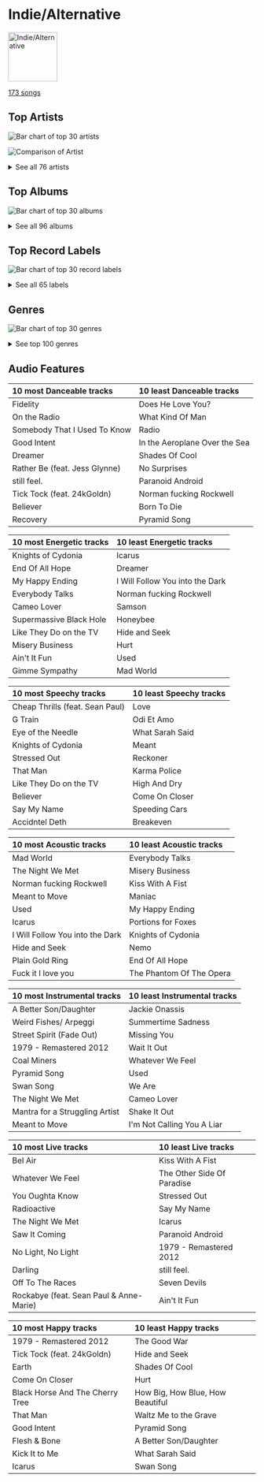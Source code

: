 # Indie/Alternative


<img src="https://mosaic.scdn.co/640/ab67616d0000b273028c3bb4b81ee71dd73d1596ab67616d0000b27392c885317fbe4bfa680109b4ab67616d0000b273d0ec2db731952a7efabc6397ab67616d0000b273df55e326ed144ab4f5cecf95" alt="Indie/Alternative" width="100" />

[173 songs](indie_alternative_tracks.md)

## Top Artists

![Bar chart of top 30 artists](../images/playlists/indie_alternative/artists.png)

![Comparison of Artist](../images/playlists/indie_alternative/artists_comparison.png)


<details>
<summary>See all 76 artists</summary>

|   Number of Tracks | Art                                                                                              | Artist                                                         | 🔗                                                           |
|-------------------:|:-------------------------------------------------------------------------------------------------|:---------------------------------------------------------------|:------------------------------------------------------------|
|                 17 | <img src="https://i.scdn.co/image/ab6761610000e5ebb99cacf8acd5378206767261" alt="" width="50" /> | [Lana Del Rey](../artists/lana_del_rey.md)                     | [🔗](https://open.spotify.com/artist/00FQb4jTyendYWaN8pK0wa) |
|                 16 | <img src="https://i.scdn.co/image/ab6761610000e5ebe3c37f869b830d1cf1ec829a" alt="" width="50" /> | [Florence + The Machine](../artists/florence___the_machine.md) | [🔗](https://open.spotify.com/artist/1moxjboGR7GNWYIMWsRjgG) |
|                 14 | <img src="https://i.scdn.co/image/ab6761610000e5eb5e92b1ddbbbc66454d44a2c4" alt="" width="50" /> | [Kimbra](../artists/kimbra.md)                                 | [🔗](https://open.spotify.com/artist/6hk7Yq1DU9QcCCrz9uc0Ti) |
|                 10 | <img src="https://i.scdn.co/image/ab6761610000e5eba03696716c9ee605006047fd" alt="" width="50" /> | [Radiohead](../artists/radiohead.md)                           | [🔗](https://open.spotify.com/artist/4Z8W4fKeB5YxbusRsdQVPb) |
|                  9 | <img src="https://i.scdn.co/image/ab6761610000e5eb4622b02ee5bd6a21f50ca323" alt="" width="50" /> | Imogen Heap                                                    | [🔗](https://open.spotify.com/artist/6Xb4ezwoAQC4516kI89nWz) |
|                  8 | <img src="https://i.scdn.co/image/ab6761610000e5ebe8637c96a7aa2917eae3c54d" alt="" width="50" /> | Sia                                                            | [🔗](https://open.spotify.com/artist/5WUlDfRSoLAfcVSX1WnrxN) |
|                  7 | <img src="https://i.scdn.co/image/ab6761610000e5eb83c74866e5bc047479cd3413" alt="" width="50" /> | Sammy Rae & The Friends                                        | [🔗](https://open.spotify.com/artist/3lFDsTyYNPQc8WzJExnQWn) |
|                  6 | <img src="https://i.scdn.co/image/7b2813bb4afb38f0dab9470a514091fc4ef6b1a1" alt="" width="50" /> | Rilo Kiley                                                     | [🔗](https://open.spotify.com/artist/2cevwbv7ISD92VMNLYLHZA) |
|                  5 | <img src="https://i.scdn.co/image/ab6761610000e5eb7a487027eb0c10af725d5410" alt="" width="50" /> | Clean Bandit                                                   | [🔗](https://open.spotify.com/artist/6MDME20pz9RveH9rEXvrOM) |
|                  5 | <img src="https://i.scdn.co/image/ab6761610000e5eb5f772eb53e18d4c2d7ffe744" alt="" width="50" /> | Andrew Joslyn                                                  | [🔗](https://open.spotify.com/artist/5dSCgfYs71v0zjg2AwUq9n) |
|                  5 | <img src="https://i.scdn.co/image/ab6761610000e5eb6eff35941dca1f9461944174" alt="" width="50" /> | Elizaveta                                                      | [🔗](https://open.spotify.com/artist/2a9bCkqCkLvXM0s3uPvR7M) |
|                  4 | <img src="https://i.scdn.co/image/da5f4b11c665b4d17c7ed24eb23949c046208dcd" alt="" width="50" /> | Jem                                                            | [🔗](https://open.spotify.com/artist/4v4xuH9VypORYabMnhPLt1) |
|                  4 | <img src="https://i.scdn.co/image/ab6761610000e5eba36a9f95d59ab791d5e897e9" alt="" width="50" /> | Regina Spektor                                                 | [🔗](https://open.spotify.com/artist/3z6Gk257P9jNcZbBXJNX5i) |
|                  4 | <img src="https://i.scdn.co/image/ab6761610000e5eb2ed29d6d48829666efc8f609" alt="" width="50" /> | Nightwish                                                      | [🔗](https://open.spotify.com/artist/2NPduAUeLVsfIauhRwuft1) |
|                  4 | <img src="https://i.scdn.co/image/ab6761610000e5eb0accbbe13e1aa147dd27671c" alt="" width="50" /> | Muse                                                           | [🔗](https://open.spotify.com/artist/12Chz98pHFMPJEknJQMWvI) |
|                  3 | <img src="https://i.scdn.co/image/ab6761610000e5eb8457f57bc526c37bd804b924" alt="" width="50" /> | KT Tunstall                                                    | [🔗](https://open.spotify.com/artist/5zzrJD2jXrE9dZ1AklRFcL) |
|                  3 | <img src="https://i.scdn.co/image/ab6761610000e5eb3fb5214e667e278a20878a6b" alt="" width="50" /> | alt-J                                                          | [🔗](https://open.spotify.com/artist/3XHO7cRUPCLOr6jwp8vsx5) |
|                  3 | <img src="https://i.scdn.co/image/ab6761610000e5eb1b9743970d802c36233125b3" alt="" width="50" /> | Steam Powered Giraffe                                          | [🔗](https://open.spotify.com/artist/1yqs45BSh7457Flyhmdv7f) |
|                  2 | <img src="https://i.scdn.co/image/ab6761610000e5ebb10c34546a4ca2d7faeb8865" alt="" width="50" /> | Paramore                                                       | [🔗](https://open.spotify.com/artist/74XFHRwlV6OrjEM0A2NCMF) |
|                  2 | <img src="https://i.scdn.co/image/ab6761610000e5eb920dc1f617550de8388f368e" alt="" width="50" /> | Imagine Dragons                                                | [🔗](https://open.spotify.com/artist/53XhwfbYqKCa1cC15pYq2q) |
|                  2 | <img src="https://i.scdn.co/image/ab6761610000e5eb66b27eccb69756f8eceabc23" alt="" width="50" /> | Glass Animals                                                  | [🔗](https://open.spotify.com/artist/4yvcSjfu4PC0CYQyLy4wSq) |
|                  2 | <img src="https://i.scdn.co/image/ab6761610000e5eb196972172c37d934d9ca8093" alt="" width="50" /> | Twenty One Pilots                                              | [🔗](https://open.spotify.com/artist/3YQKmKGau1PzlVlkL1iodx) |
|                  2 | <img src="https://i.scdn.co/image/ab6761610000e5eb60c3e9abe7327c0097738f22" alt="" width="50" /> | Sean Paul                                                      | [🔗](https://open.spotify.com/artist/3Isy6kedDrgPYoTS1dazA9) |
|                  2 | <img src="https://i.scdn.co/image/ab6761610000e5ebf01bf904b446e4a043acb867" alt="" width="50" /> | The Script                                                     | [🔗](https://open.spotify.com/artist/3AQRLZ9PuTAozP28Skbq8V) |
|                  2 | <img src="https://i.scdn.co/image/ab6761610000e5eb9ba4d95b74bacff4d5747f61" alt="" width="50" /> | Hozier                                                         | [🔗](https://open.spotify.com/artist/2FXC3k01G6Gw61bmprjgqS) |
|                  2 | <img src="https://i.scdn.co/image/ab6761610000e5eb378adae733fc578108e3f534" alt="" width="50" /> | Death Cab for Cutie                                            | [🔗](https://open.spotify.com/artist/0YrtvWJMgSdVrk3SfNjTbx) |
|                  1 | <img src="https://i.scdn.co/image/ab6761610000e5eb78b9bf3dfa09b90ec0aac135" alt="" width="50" /> | half•alive                                                     | [🔗](https://open.spotify.com/artist/7sOR7gk6XUlGnxj3p9F54k) |
|                  1 | <img src="https://i.scdn.co/image/ab6761610000e5eb4900a06db4e96dd1444300d4" alt="" width="50" /> | ONE OK ROCK                                                    | [🔗](https://open.spotify.com/artist/7k73EtZwoPs516ZxE72KsO) |
|                  1 | <img src="https://i.scdn.co/image/ab6761610000e5eb61769824ec381aca10903955" alt="" width="50" /> | Wyvern Lingo                                                   | [🔗](https://open.spotify.com/artist/7etzKNDxaZ1LefgbGrexsN) |
|                  1 | <img src="https://i.scdn.co/image/ab6761610000e5eb85d655f7fd1f599911d45891" alt="" width="50" /> | Thirdstory                                                     | [🔗](https://open.spotify.com/artist/7GJbWH8vhhuW22707B8HsW) |
|                  1 | <img src="https://i.scdn.co/image/ab6761610000e5ebdf0b5ac84376a0a4b2166816" alt="" width="50" /> | The Neighbourhood                                              | [🔗](https://open.spotify.com/artist/77SW9BnxLY8rJ0RciFqkHh) |
|                  1 | <img src="https://i.scdn.co/image/ab6761610000e5eb9cc950721c840af3679622f3" alt="" width="50" /> | Peter Bjorn and John                                           | [🔗](https://open.spotify.com/artist/6u11Qbko2N2hP4lTBYjX86) |
|                  1 | <img src="https://i.scdn.co/image/ab6772690000c46c44408083dac26a782655baf3" alt="" width="50" /> | Alanis Morissette                                              | [🔗](https://open.spotify.com/artist/6ogn9necmbUdCppmNnGOdi) |
|                  1 | <img src="https://i.scdn.co/image/ab6761610000e5eb1d4e4e7e3c5d8fa494fc5f10" alt="" width="50" /> | Lord Huron                                                     | [🔗](https://open.spotify.com/artist/6ltzsmQQbmdoHHbLZ4ZN25) |
|                  1 | <img src="https://i.scdn.co/image/ab6761610000e5eb52ca4fca28b86ca3a7d9846d" alt="" width="50" /> | Destiny Rogers                                                 | [🔗](https://open.spotify.com/artist/6gezkje7GoJlQbHBgLXHuu) |
|                  1 | <img src="https://i.scdn.co/image/ab6761610000e5ebe32a61d17ecbe732a99d6d92" alt="" width="50" /> | 24kGoldn                                                       | [🔗](https://open.spotify.com/artist/6fWVd57NKTalqvmjRd2t8Z) |
|                  1 | <img src="https://i.scdn.co/image/ab6761610000e5eb8bda4d7a1c3b8159f28f9d08" alt="" width="50" /> | Sheppard                                                       | [🔗](https://open.spotify.com/artist/6VxCmtR7S3yz4vnzsJqhSV) |
|                  1 | <img src="https://i.scdn.co/image/ab6761610000e5eb6659b1cb61936bd7bcb229a2" alt="" width="50" /> | Demi Lovato                                                    | [🔗](https://open.spotify.com/artist/6S2OmqARrzebs0tKUEyXyp) |
|                  1 | <img src="https://i.scdn.co/image/ab6761610000e5ebbbfbb660113442efe5e18ac6" alt="" width="50" /> | Shelby Earl                                                    | [🔗](https://open.spotify.com/artist/6PIo5nhCQJbR0NfxPdGnGC) |
|                  1 | <img src="https://i.scdn.co/image/ab6761610000e5eb36e26b5e16a105ddc4e238f6" alt="" width="50" /> | Frou Frou                                                      | [🔗](https://open.spotify.com/artist/6MUyqmIQ35inLjch0YzIEG) |
|                  1 | <img src="https://i.scdn.co/image/ab6761610000e5eb07ccdb9ab1ac27384a990ff9" alt="" width="50" /> | Feist                                                          | [🔗](https://open.spotify.com/artist/6CWTBjOJK75cTE8Xv8u1kj) |
|                  1 | <img src="https://i.scdn.co/image/ab6761610000e5ebdc3e907a4fb48f1ad94f5699" alt="" width="50" /> | The Womack Sisters                                             | [🔗](https://open.spotify.com/artist/6BjLHAiun9TeqC55KB3L6s) |
|                  1 | <img src="https://i.scdn.co/image/2d695c3269ba763e82b0a24789bc59d92834b125" alt="" width="50" /> | Gary Jules                                                     | [🔗](https://open.spotify.com/artist/5oRnbmgqvvq7fVlgk4vcEa) |
|                  1 | <img src="https://i.scdn.co/image/ab6761610000e5eb55d7d266173722c1e09968ce" alt="" width="50" /> | Young the Giant                                                | [🔗](https://open.spotify.com/artist/4j56EQDQu5XnL7R3E9iFJT) |
|                  1 | <img src="https://i.scdn.co/image/ab6761610000e5ebdc1dc943555dfa1ee2a107e5" alt="" width="50" /> | K/DA                                                           | [🔗](https://open.spotify.com/artist/4gOc8TsQed9eqnqJct2c5v) |
|                  1 | <img src="https://i.scdn.co/image/ab6761610000e5ebd3a1193ab04e0fb2b297e619" alt="" width="50" /> | Conan Gray                                                     | [🔗](https://open.spotify.com/artist/4Uc8Dsxct0oMqx0P6i60ea) |
|                  1 | <img src="https://i.scdn.co/image/ab6761610000e5eb7d800f202dd15af03179876b" alt="" width="50" /> | Jess Glynne                                                    | [🔗](https://open.spotify.com/artist/4ScCswdRlyA23odg9thgIO) |
|                  1 | <img src="https://i.scdn.co/image/ab6761610000e5ebc8167bcebaf508dc6c3459b1" alt="" width="50" /> | Maggie Rogers                                                  | [🔗](https://open.spotify.com/artist/4NZvixzsSefsNiIqXn0NDe) |
|                  1 | <img src="https://i.scdn.co/image/ab6761610000e5eb36c6d31f2ba27e1431a0e6f1" alt="" width="50" /> | Anjulie                                                        | [🔗](https://open.spotify.com/artist/4DTbdShHu2RPYEEMUp2XWV) |
|                  1 | <img src="https://i.scdn.co/image/ab6761610000e5eb379e885a01898367bfcd0c44" alt="" width="50" /> | Caro Emerald                                                   | [🔗](https://open.spotify.com/artist/492hDmhPyuIjP3MgTcIqgm) |
|                  1 | <img src="https://i.scdn.co/image/ab6761610000e5eb4d998e7541724c918777b8ca" alt="" width="50" /> | League of Legends                                              | [🔗](https://open.spotify.com/artist/47mIJdHORyRerp4os813jD) |
|                  1 | <img src="https://i.scdn.co/image/ab6761610000e5eb1a7d0845c3b7e2f130264957" alt="" width="50" /> | The Smashing Pumpkins                                          | [🔗](https://open.spotify.com/artist/40Yq4vzPs9VNUrIBG5Jr2i) |
|                  1 | <img src="https://i.scdn.co/image/ab6761610000e5ebda5ab23361118f6474d68382" alt="" width="50" /> | Christopher                                                    | [🔗](https://open.spotify.com/artist/3zDRCqOhJXJfS2YWOEwGMC) |
|                  1 | <img src="https://i.scdn.co/image/ab67616d0000b273b465068da06b874e24d35bc1" alt="" width="50" /> | Huxlee                                                         | [🔗](https://open.spotify.com/artist/3yb7HrGPG0WpWgdO4XFwBf) |
|                  1 | <img src="https://i.scdn.co/image/ab6761610000e5eb4427cfe93e6870af2a81fd41" alt="" width="50" /> | Kim Petras                                                     | [🔗](https://open.spotify.com/artist/3Xt3RrJMFv5SZkCfUE8C1J) |
|                  1 | <img src="https://i.scdn.co/image/ab6761610000e5eb002eedc44fefe085daae10e4" alt="" width="50" /> | Troye Sivan                                                    | [🔗](https://open.spotify.com/artist/3WGpXCj9YhhfX11TToZcXP) |
|                  1 | <img src="https://i.scdn.co/image/ab6761610000e5eb51b0c19e9c39e2a1c7b5dd4e" alt="" width="50" /> | Will Jordan                                                    | [🔗](https://open.spotify.com/artist/3Is3ehDoBlnTKQtCHdEvpd) |
|                  1 | <img src="https://i.scdn.co/image/731f5f71de27c36300d2cf71a7f9cd7f389d0bf7" alt="" width="50" /> | Neutral Milk Hotel                                             | [🔗](https://open.spotify.com/artist/2ooIqOf4X2uz4mMptXCtie) |
|                  1 | <img src="https://i.scdn.co/image/ab6761610000e5ebb61d3f392c4b11e9e54280a9" alt="" width="50" /> | Madison Beer                                                   | [🔗](https://open.spotify.com/artist/2kRfqPViCqYdSGhYSM9R0Q) |
|                  1 | <img src="https://i.scdn.co/image/ab6761610000e5eb740bae2676885855f3e5b05a" alt="" width="50" /> | Tove Styrke                                                    | [🔗](https://open.spotify.com/artist/2QSPrJfYeRXaltEEiriXN9) |
|                  1 | <img src="https://i.scdn.co/image/713664fded8bdd28ed84f4b2054815af92999b9c" alt="" width="50" /> | Gotye                                                          | [🔗](https://open.spotify.com/artist/2AsusXITU8P25dlRNhcAbG) |
|                  1 | <img src="https://i.scdn.co/image/ab6761610000e5eb0f625b6df41bdd56196351bf" alt="" width="50" /> | Anne-Marie                                                     | [🔗](https://open.spotify.com/artist/1zNqDE7qDGCsyzJwohVaoX) |
|                  1 | <img src="https://i.scdn.co/image/ab6761610000e5ebe0812e8d85a4cc98cbc3bf2c" alt="" width="50" /> | Metric                                                         | [🔗](https://open.spotify.com/artist/1rCIEwPp5OnXW0ornlSsRl) |
|                  1 | <img src="https://i.scdn.co/image/ab6761610000e5eba63a2b0ceb57eb509d67c90f" alt="" width="50" /> | Zara Larsson                                                   | [🔗](https://open.spotify.com/artist/1Xylc3o4UrD53lo9CvFvVg) |
|                  1 | <img src="https://i.scdn.co/image/ab6761610000e5eb90b6980f0ddd2a5c3d6a400f" alt="" width="50" /> | Lerin Herzer                                                   | [🔗](https://open.spotify.com/artist/1O3tPNfosJcQQNI6wmR5Xt) |
|                  1 | <img src="https://i.scdn.co/image/ab6761610000e5eb7926088433d79485da5e1734" alt="" width="50" /> | Mabel                                                          | [🔗](https://open.spotify.com/artist/1MIVXf74SZHmTIp4V4paH4) |
|                  1 | <img src="https://i.scdn.co/image/ab6761610000e5eb9675860a0330f45981e83436" alt="" width="50" /> | Guy Sigsworth                                                  | [🔗](https://open.spotify.com/artist/0uQWT7X0I9Y7zM7WWexpAj) |
|                  1 | <img src="https://i.scdn.co/image/ab6761610000e5eb581efa688945cbb092df1726" alt="" width="50" /> | Avril Lavigne                                                  | [🔗](https://open.spotify.com/artist/0p4nmQO2msCgU4IF37Wi3j) |
|                  1 | <img src="https://i.scdn.co/image/ab6761610000e5ebae9d3f8db5842d33786cab87" alt="" width="50" /> | Måneskin                                                       | [🔗](https://open.spotify.com/artist/0lAWpj5szCSwM4rUMHYmrr) |
|                  1 | <img src="https://i.scdn.co/image/ab6761610000e5eba9add5f319d70026d4f3b8a1" alt="" width="50" /> | Rixton                                                         | [🔗](https://open.spotify.com/artist/0kkxsdcaWmWU2yWAqclDh4) |
|                  1 | <img src="https://i.scdn.co/image/ab6761610000e5eba55b91f04d6b3c3c8dd9108b" alt="" width="50" /> | Adra Boo                                                       | [🔗](https://open.spotify.com/artist/0YahlVgicneX5hdN8XyIpp) |
|                  1 | <img src="https://i.scdn.co/image/ab6761610000e5eb047095c90419cf2a97266f77" alt="" width="50" /> | Nine Inch Nails                                                | [🔗](https://open.spotify.com/artist/0X380XXQSNBYuleKzav5UO) |
|                  1 | <img src="https://i.scdn.co/image/ab6761610000e5eb0b549f4ea1ab50fbae9e4a4b" alt="" width="50" /> | Neon Trees                                                     | [🔗](https://open.spotify.com/artist/0RpddSzUHfncUWNJXKOsjy) |
|                  1 | <img src="https://i.scdn.co/image/ab6761610000e5eb8f9c3f0a123aecf196868c9c" alt="" width="50" /> | Michael Andrews                                                | [🔗](https://open.spotify.com/artist/0RkqytrwoGyXGvDiZwT6i2) |
|                  1 | <img src="https://i.scdn.co/image/ab6761610000e5ebedb1ff4a690386ca7bee7007" alt="" width="50" /> | Jacob Banks                                                    | [🔗](https://open.spotify.com/artist/0AepkoQhYvkjEzzwIcGxdV) |
|                  1 | <img src="nan" alt="" width="50" />                                                              | Billy McCarthy                                                 | [🔗](https://open.spotify.com/artist/02v2poO7JL5ixVE5GGfwkn) |

</details>


## Top Albums

![Bar chart of top 30 albums](../images/playlists/indie_alternative/albums.png)


<details>
<summary>See all 96 albums</summary>

|   Number of Tracks | Art                                                                                              | Album                                                   | 🔗                                                          |
|-------------------:|:-------------------------------------------------------------------------------------------------|:--------------------------------------------------------|:-----------------------------------------------------------|
|                  7 | <img src="https://i.scdn.co/image/ab67616d0000b273d0ec2db731952a7efabc6397" alt="" width="50" /> | Vows (Deluxe Version)                                   | [🔗](https://open.spotify.com/album/6V9rvW05Um5bIHePPfeI8p) |
|                  6 | <img src="https://i.scdn.co/image/ab67616d0000b2730baf707aa7c4020245f2ac67" alt="" width="50" /> | Lungs                                                   | [🔗](https://open.spotify.com/album/2KAK58PimXHF4lSoKO3RxA) |
|                  6 | <img src="https://i.scdn.co/image/ab67616d0000b273527d94ecf554774fc313bf48" alt="" width="50" /> | Ceremonials (Deluxe Edition)                            | [🔗](https://open.spotify.com/album/5SxudoALxEAVh9l83kSebx) |
|                  6 | <img src="https://i.scdn.co/image/ab67616d0000b273a1c37f3fd969287c03482c3b" alt="" width="50" /> | Born To Die                                             | [🔗](https://open.spotify.com/album/4X8hAqIWpQyQks2yRhyqs4) |
|                  5 | <img src="https://i.scdn.co/image/ab67616d0000b273d56201d2b07c5950c540f0c8" alt="" width="50" /> | Primal Heart                                            | [🔗](https://open.spotify.com/album/4pj0BkJ7u39i009oqe8V79) |
|                  4 | <img src="https://i.scdn.co/image/ab67616d0000b273754b2fddebe7039fdb912837" alt="" width="50" /> | This Is Acting (Deluxe Version)                         | [🔗](https://open.spotify.com/album/2eV6DIPDnGl1idcjww6xyX) |
|                  4 | <img src="https://i.scdn.co/image/ab67616d0000b273c1b7ec01d1c069683ddbe76e" alt="" width="50" /> | The Good Life                                           | [🔗](https://open.spotify.com/album/2xCZSSa0kfIJFDhQR8bYar) |
|                  4 | <img src="https://i.scdn.co/image/ab67616d0000b273cd519fa579f43e384aa891f1" alt="" width="50" /> | Finally Woken                                           | [🔗](https://open.spotify.com/album/3RkjNfqqlhWyLrRp0ZCARU) |
|                  4 | <img src="https://i.scdn.co/image/ab67616d0000b27317dc79c9dc42ed849bba7020" alt="" width="50" /> | Ellipse                                                 | [🔗](https://open.spotify.com/album/5AYKGPzPBJNHeKehCxMaq0) |
|                  4 | <img src="https://i.scdn.co/image/ab67616d0000b273156f329b3c2b3ce752d9e614" alt="" width="50" /> | Beatrix Runs                                            | [🔗](https://open.spotify.com/album/7HsPaYQbCYnxosF5WiSlEA) |
|                  4 | <img src="https://i.scdn.co/image/ab67616d0000b27355e0ff4cbb5df5c780a4319b" alt="" width="50" /> | Awake at the Bottom of the Ocean                        | [🔗](https://open.spotify.com/album/7G36cnLPx9CuqnmZXYna4a) |
|                  4 | <img src="https://i.scdn.co/image/ab67616d0000b273b55ed804149fffbb5e35ff34" alt="" width="50" /> | 1000 Forms Of Fear (Deluxe Version)                     | [🔗](https://open.spotify.com/album/6FdNvoO5sF4EKwCX9je1MH) |
|                  3 | <img src="https://i.scdn.co/image/ab67616d0000b2731624590458126fc8b8c64c2f" alt="" width="50" /> | Ultraviolence (Deluxe)                                  | [🔗](https://open.spotify.com/album/1ORxRsK3MrSLvh7VQTF01F) |
|                  3 | <img src="https://i.scdn.co/image/ab67616d0000b27322ca59e5c2d806439d5f08a2" alt="" width="50" /> | The Bends                                               | [🔗](https://open.spotify.com/album/500FEaUzn8lN9zWFyZG5C2) |
|                  3 | <img src="https://i.scdn.co/image/ab67616d0000b273866872ba52cf201fc33995cc" alt="" width="50" /> | Speak for Yourself                                      | [🔗](https://open.spotify.com/album/0t0Cr8jA63wlm8nWj7qfvJ) |
|                  3 | <img src="https://i.scdn.co/image/ab67616d0000b273adb1732fa8d44b8eb2f6c0bf" alt="" width="50" /> | OK Computer                                             | [🔗](https://open.spotify.com/album/7dxKtc08dYeRVHt3p9CZJn) |
|                  3 | <img src="https://i.scdn.co/image/ab67616d0000b273879e9318cb9f4e05ee552ac9" alt="" width="50" /> | Norman Fucking Rockwell!                                | [🔗](https://open.spotify.com/album/5XpEKORZ4y6OrCZSKsi46A) |
|                  3 | <img src="https://i.scdn.co/image/ab67616d0000b2737da94a1beda4172d30b74735" alt="" width="50" /> | More Adventurous (U.S. Release)                         | [🔗](https://open.spotify.com/album/4n36X2GMJ84BKh9D9zMRVI) |
|                  3 | <img src="https://i.scdn.co/image/ab67616d0000b273749edeb8bb7308fcb146badc" alt="" width="50" /> | How Big, How Blue, How Beautiful                        | [🔗](https://open.spotify.com/album/2btszoya78vyT8fwelmVnz) |
|                  3 | <img src="https://i.scdn.co/image/ab67616d0000b273183730e8038fa632b2c227da" alt="" width="50" /> | Eye To The Telescope                                    | [🔗](https://open.spotify.com/album/3j70PDKieTWQAwas3bPHRZ) |
|                  3 | <img src="https://i.scdn.co/image/ab67616d0000b2732d81f491319b86356eb10c4e" alt="" width="50" /> | Begin to Hope                                           | [🔗](https://open.spotify.com/album/4L4tcx3itXbtx5kuchKhFE) |
|                  3 | <img src="https://i.scdn.co/image/ab67616d0000b273028c3bb4b81ee71dd73d1596" alt="" width="50" /> | An Awesome Wave                                         | [🔗](https://open.spotify.com/album/6k3vC8nep1BfqAIJ81L6OL) |
|                  2 | <img src="https://i.scdn.co/image/ab67616d0000b27337fb0680110fbb107740de5d" alt="" width="50" /> | What Is Love? (Deluxe Edition)                          | [🔗](https://open.spotify.com/album/1MvF4ulZKH7SaDQs9rE5nc) |
|                  2 | <img src="https://i.scdn.co/image/ab67616d0000b273f33a9f529c12f79b116eb218" alt="" width="50" /> | The Script                                              | [🔗](https://open.spotify.com/album/1r5J0N6Ep181K0i8YuTYgO) |
|                  2 | <img src="https://i.scdn.co/image/ab67616d0000b27315d01f89c4963e1bbb495697" alt="" width="50" /> | The Execution Of All Things                             | [🔗](https://open.spotify.com/album/23EqcK0ZR1ravQaEsGpQyH) |
|                  2 | <img src="https://i.scdn.co/image/ab67616d0000b273a4aa9c49f8fedf1df4f84051" alt="" width="50" /> | The 2¢ Show                                             | [🔗](https://open.spotify.com/album/4DECRyKlhKJgjZLLuvfAI6) |
|                  2 | <img src="https://i.scdn.co/image/ab67616d0000b273c985bcc18dd81da80839e5a9" alt="" width="50" /> | Plans                                                   | [🔗](https://open.spotify.com/album/1NFGnxmeIEBakre4DvLaJq) |
|                  2 | <img src="https://i.scdn.co/image/ab67616d0000b27395e2fd1accb339fa14878190" alt="" width="50" /> | Lust For Life                                           | [🔗](https://open.spotify.com/album/7xYiTrbTL57QO0bb4hXIKo) |
|                  2 | <img src="https://i.scdn.co/image/ab67616d0000b27334733f87148c2fbe0176abdb" alt="" width="50" /> | In Rainbows                                             | [🔗](https://open.spotify.com/album/7eyQXxuf2nGj9d2367Gi5f) |
|                  2 | <img src="https://i.scdn.co/image/ab67616d0000b2734ca68d59a4a29c856a4a39c2" alt="" width="50" /> | Hozier (Expanded Edition)                               | [🔗](https://open.spotify.com/album/4Pv7m8D82A1Xun7xNCKZjJ) |
|                  2 | <img src="https://i.scdn.co/image/ab67616d0000b273fc452e32475d74850c7eec51" alt="" width="50" /> | Century Child                                           | [🔗](https://open.spotify.com/album/4FFDudC4xBVF6MYJUynRsN) |
|                  2 | <img src="https://i.scdn.co/image/ab67616d0000b273de03bfc2991fd5bcfde65ba3" alt="" width="50" /> | Blurryface                                              | [🔗](https://open.spotify.com/album/3cQO7jp5S9qLBoIVtbkSM1) |
|                  2 | <img src="https://i.scdn.co/image/ab67616d0000b27328933b808bfb4cbbd0385400" alt="" width="50" /> | Black Holes and Revelations                             | [🔗](https://open.spotify.com/album/0lw68yx3MhKflWFqCsGkIs) |
|                  1 | <img src="https://i.scdn.co/image/ab67616d0000b27351729fae66d02122c4951153" alt="" width="50" /> | Young The Giant (Special Edition)                       | [🔗](https://open.spotify.com/album/2ww7MYrkExsljnKhcINDse) |
|                  1 | <img src="https://i.scdn.co/image/ab67616d0000b273d7fb3e4c63020039d1cff6b2" alt="" width="50" /> | Young And Beautiful                                     | [🔗](https://open.spotify.com/album/1D92WOHWUI2AGQCCdplcXL) |
|                  1 | <img src="https://i.scdn.co/image/ab67616d0000b2739cf4ac84b224a02f34d2e4f6" alt="" width="50" /> | Writer's Block                                          | [🔗](https://open.spotify.com/album/5g4E06cxsFEMFE9hSekAt2) |
|                  1 | <img src="https://i.scdn.co/image/ab67616d0000b2736668cca4cf49b642d43316e5" alt="" width="50" /> | Whatever We Feel                                        | [🔗](https://open.spotify.com/album/5Lg9bnBTPSu0Xg7MRERveZ) |
|                  1 | <img src="https://i.scdn.co/image/ab67616d0000b27356080feb452fa7ad4ca61d8b" alt="" width="50" /> | Village                                                 | [🔗](https://open.spotify.com/album/2KxC2M0bVm5hrK3GgGMuV9) |
|                  1 | <img src="https://i.scdn.co/image/ab67616d0000b27315249cb1ee9b66f0aacfffe8" alt="" width="50" /> | Under the Surface                                       | [🔗](https://open.spotify.com/album/6ISIdF1gCK9X8pn4FaObHE) |
|                  1 | <img src="https://i.scdn.co/image/ab67616d0000b27365605f713fce29c2682c9ebe" alt="" width="50" /> | Under The Blacklight (Standard Version)                 | [🔗](https://open.spotify.com/album/2f9RsTZpsYMLRVZBtW7En8) |
|                  1 | <img src="https://i.scdn.co/image/ab67616d0000b2739c291af4bf0c3071847f2b80" alt="" width="50" /> | Under My Skin                                           | [🔗](https://open.spotify.com/album/7851Vsjv3apS52sXUik6iF) |
|                  1 | <img src="https://i.scdn.co/image/ab67616d0000b2737948eec521c67e76cafe30a0" alt="" width="50" /> | Trading Snakeoil for Wolftickets                        | [🔗](https://open.spotify.com/album/1OydCrx4m7fguwcX4stR9z) |
|                  1 | <img src="https://i.scdn.co/image/ab67616d0000b27384095737f6056e682666d6f9" alt="" width="50" /> | Tomboy                                                  | [🔗](https://open.spotify.com/album/2uDZBeyyQ7mfwF9mUJeYUG) |
|                  1 | <img src="https://i.scdn.co/image/ab67616d0000b2733ec9036a9f7289e924194bec" alt="" width="50" /> | Tick Tock (feat. 24kGoldn)                              | [🔗](https://open.spotify.com/album/3tuAs968COA2vxKjiLvmxr) |
|                  1 | <img src="https://i.scdn.co/image/ab67616d0000b2736fbd5300d0f51be963360367" alt="" width="50" /> | The Widow Knows E.P.                                    | [🔗](https://open.spotify.com/album/548WnictHrfJKj2u6tXqFe) |
|                  1 | <img src="https://i.scdn.co/image/ab67616d0000b273b17d3cdd360973516ade9e6d" alt="" width="50" /> | The Reminder                                            | [🔗](https://open.spotify.com/album/7bTdGfczXffzzNE9ssJj4Z) |
|                  1 | <img src="https://i.scdn.co/image/ab67616d0000b27369b3dd10eee85bb2652c3b05" alt="" width="50" /> | The Golden Echo                                         | [🔗](https://open.spotify.com/album/66hoUkjxM7tVQwu7bZocwP) |
|                  1 | <img src="https://i.scdn.co/image/ab67616d0000b273583baf9d926658beeb94c754" alt="" width="50" /> | The Girl and the Ghost                                  | [🔗](https://open.spotify.com/album/1e1qx3O2gLpmLuVE7OEfxp) |
|                  1 | <img src="https://i.scdn.co/image/ab67616d0000b273f69bd9abbfeb819840993207" alt="" width="50" /> | The Downward Spiral                                     | [🔗](https://open.spotify.com/album/3nJnyDV8fwFpffo0EyHQto) |
|                  1 | <img src="https://i.scdn.co/image/ab67616d0000b273fc192c54d1823a04ffb6c8c9" alt="" width="50" /> | The 2nd Law                                             | [🔗](https://open.spotify.com/album/3KuXEGcqLcnEYWnn3OEGy0) |
|                  1 | <img src="https://i.scdn.co/image/ab67616d0000b2730d0837e34a3fcc57de9fc93d" alt="" width="50" /> | Sway                                                    | [🔗](https://open.spotify.com/album/3fSRbKgYW6kcR1ZFMaaNV4) |
|                  1 | <img src="https://i.scdn.co/image/ab67616d0000b273465828f135d5dc4e627963a9" alt="" width="50" /> | SuperRock (All Folked Up)                               | [🔗](https://open.spotify.com/album/4PEc1CBBlhpGzswmWjLyFK) |
|                  1 | <img src="https://i.scdn.co/image/ab67616d0000b2739d2efe43d5b7ebc7cb60ca81" alt="" width="50" /> | Strange Trails                                          | [🔗](https://open.spotify.com/album/3yoNZlqerJnsnMN5EDwwBS) |
|                  1 | <img src="https://i.scdn.co/image/ab67616d0000b27367eda217860e86c43481a5cb" alt="" width="50" /> | Solo (feat. Demi Lovato)                                | [🔗](https://open.spotify.com/album/1q7a5wZeti0neU2jDn8Dz3) |
|                  1 | <img src="https://i.scdn.co/image/ab67616d0000b2737c307424da176f146b8a27e7" alt="" width="50" /> | Searching                                               | [🔗](https://open.spotify.com/album/7pjWbCevZabqDKwm26ggKd) |
|                  1 | <img src="https://i.scdn.co/image/ab67616d0000b2730c97441be2b2856cbda9bcdf" alt="" width="50" /> | Saw It Coming                                           | [🔗](https://open.spotify.com/album/0SPZ4equvZdVOPzOYrS8pJ) |
|                  1 | <img src="https://i.scdn.co/image/ab67616d0000b273bee754528c08d5ff6799a1eb" alt="" width="50" /> | Riot!                                                   | [🔗](https://open.spotify.com/album/71rziY9eLo1tA2dBMxrwhc) |
|                  1 | <img src="https://i.scdn.co/image/ab67616d0000b2734a6c0376235e5aa44e59d2c2" alt="" width="50" /> | Picture Show                                            | [🔗](https://open.spotify.com/album/0uRFz92JmjwDbZbB7hEBIr) |
|                  1 | <img src="https://i.scdn.co/image/ab67616d0000b273532033d0d90736f661c13d35" alt="" width="50" /> | Paramore                                                | [🔗](https://open.spotify.com/album/4sgYpkIASM1jVlNC8Wp9oF) |
|                  1 | <img src="https://i.scdn.co/image/ab67616d0000b2734123029b8c0648e8f1fad18a" alt="" width="50" /> | Paradise                                                | [🔗](https://open.spotify.com/album/1JnjcAIKQ9TSJFVFierTB8) |
|                  1 | <img src="https://i.scdn.co/image/ab67616d0000b2732f85b65d3ac4d3d7f806ca11" alt="" width="50" /> | Pablo Honey                                             | [🔗](https://open.spotify.com/album/6400dnyeDyD2mIFHfkwHXN) |
|                  1 | <img src="https://i.scdn.co/image/ab67616d0000b273a9e6856251d6c4b13167924a" alt="" width="50" /> | Origin of Symmetry                                      | [🔗](https://open.spotify.com/album/1AP6uGYHdakRgwuWQsP5pK) |
|                  1 | <img src="https://i.scdn.co/image/ab67616d0000b2737ec44fa4da96ea79e69fda00" alt="" width="50" /> | Once                                                    | [🔗](https://open.spotify.com/album/0aDCpYtFdQ0S8C3oAtOonk) |
|                  1 | <img src="https://i.scdn.co/image/ab67616d0000b273f89d2d949f9671982e9e732c" alt="" width="50" /> | Now, Not Yet                                            | [🔗](https://open.spotify.com/album/2KSWrd22LGc0Hmqs2Z5i7z) |
|                  1 | <img src="https://i.scdn.co/image/ab67616d0000b273b2b2747c89d2157b0b29fb6a" alt="" width="50" /> | Night Visions                                           | [🔗](https://open.spotify.com/album/6htgf3qv7vGcsdxLCDxKp8) |
|                  1 | <img src="https://i.scdn.co/image/ab67616d0000b273e2a93f34e3c52c12f2a5578f" alt="" width="50" /> | New Eyes                                                | [🔗](https://open.spotify.com/album/4a6DxkhmMvvEdPXxm4ergN) |
|                  1 | <img src="https://i.scdn.co/image/ab67616d0000b2738d0e2c824f8328bf7caf1b19" alt="" width="50" /> | Messenger                                               | [🔗](https://open.spotify.com/album/3yQJY0tg0M2rQwWYUgkVQp) |
|                  1 | <img src="https://i.scdn.co/image/ab67616d0000b273431ac6e6f393acf475730ec6" alt="" width="50" /> | Mellon Collie And The Infinite Sadness (Deluxe Edition) | [🔗](https://open.spotify.com/album/55RhFRyQFihIyGf61MgcfV) |
|                  1 | <img src="https://i.scdn.co/image/ab67616d0000b273647377a36072bd08e44dd32b" alt="" width="50" /> | Let The Road                                            | [🔗](https://open.spotify.com/album/02ae5i5UAoFrt2peVox9Xd) |
|                  1 | <img src="https://i.scdn.co/image/ab67616d0000b27388e3cda6d29b2552d4d6bc43" alt="" width="50" /> | Kid Krow                                                | [🔗](https://open.spotify.com/album/2CMlkzFI2oDAy5MbyV7OV5) |
|                  1 | <img src="https://i.scdn.co/image/ab67616d0000b27392c885317fbe4bfa680109b4" alt="" width="50" /> | Jagged Little Pill                                      | [🔗](https://open.spotify.com/album/09AwlP99cHfKVNKv4FC8VW) |
|                  1 | <img src="https://i.scdn.co/image/ab67616d0000b273ae62cadb0b437ff1c5ea0310" alt="" width="50" /> | Jackie Onassis                                          | [🔗](https://open.spotify.com/album/3RaVt6xWjSVMFrMdLqoDrN) |
|                  1 | <img src="https://i.scdn.co/image/ab67616d0000b273589ce9a911c6e65b1f80c558" alt="" width="50" /> | In the Aeroplane Over the Sea                           | [🔗](https://open.spotify.com/album/0vVekV45lOaVKs6RZQQNob) |
|                  1 | <img src="https://i.scdn.co/image/ab67616d0000b2738265a736a1eb838ad5a0b921" alt="" width="50" /> | I Love You.                                             | [🔗](https://open.spotify.com/album/4xkM0BwLM9H2IUcbYzpcBI) |
|                  1 | <img src="https://i.scdn.co/image/ab67616d0000b273ec3d15eab5bd77027abc4b23" alt="" width="50" /> | How To Be A Human Being                                 | [🔗](https://open.spotify.com/album/6qb9MDR0lfsN9a2pw77uJy) |
|                  1 | <img src="https://i.scdn.co/image/ab67616d0000b273a3b3f48ca81acacb3ad4ec8a" alt="" width="50" /> | Honeymoon                                               | [🔗](https://open.spotify.com/album/2DpEBrjCur1ythIZ10gJWw) |
|                  1 | <img src="https://i.scdn.co/image/ab67616d0000b273d36d0f06096fa07f18b8e8a2" alt="" width="50" /> | High As Hope                                            | [🔗](https://open.spotify.com/album/0pKZJj9GzcKPCS8r4IaksA) |
|                  1 | <img src="https://i.scdn.co/image/ab67616d0000b273d658a02ba8931985bdc4e0da" alt="" width="50" /> | Heard It In A Past Life                                 | [🔗](https://open.spotify.com/album/5AHWNPo3gllDmixgAoFru4) |
|                  1 | <img src="https://i.scdn.co/image/ab67616d0000b27389d2970ad135571a0243ca31" alt="" width="50" /> | Goodnight And Go                                        | [🔗](https://open.spotify.com/album/3JYjYjUAoBjxXr1W8eDVLV) |
|                  1 | <img src="https://i.scdn.co/image/ab67616d0000b2738c8d5428b693308705e7caca" alt="" width="50" /> | Far                                                     | [🔗](https://open.spotify.com/album/5t0lQDPLF22wmWCtSZkIVv) |
|                  1 | <img src="https://i.scdn.co/image/ab67616d0000b27370d7aa769af19e7e2c2e107b" alt="" width="50" /> | Fantasies                                               | [🔗](https://open.spotify.com/album/3Oj8FdHcV6kAiOVWfkqRaA) |
|                  1 | <img src="https://i.scdn.co/image/ab67616d0000b2735675e83f707f1d7271e5cf8a" alt="" width="50" /> | Evolve                                                  | [🔗](https://open.spotify.com/album/33pt9HBdGlAbRGBHQgsZsU) |
|                  1 | <img src="https://i.scdn.co/image/ab67616d0000b2739e495fb707973f3390850eea" alt="" width="50" /> | Dreamland (+ Bonus Levels)                              | [🔗](https://open.spotify.com/album/0KTj6k94XZh0c6IEMfxeWV) |
|                  1 | <img src="https://i.scdn.co/image/ab67616d0000b273ef54c10b95411c51b9ab873b" alt="" width="50" /> | Deleted Scenes From The Cutting Room Floor              | [🔗](https://open.spotify.com/album/1D8grnftAaivpmBkayUgMR) |
|                  1 | <img src="https://i.scdn.co/image/ab67616d0000b2738a2de91e5b26f31388d4c049" alt="" width="50" /> | Darling                                                 | [🔗](https://open.spotify.com/album/7pDkPCnYRapjr8dXcwkNIB) |
|                  1 | <img src="https://i.scdn.co/image/ab67616d0000b27345637d4f339bac296ba9d5e7" alt="" width="50" /> | Dark Passion Play                                       | [🔗](https://open.spotify.com/album/4oOfQhhbHBfIcIDwuJjwTy) |
|                  1 | <img src="https://i.scdn.co/image/ab67616d0000b273fa0ab3a28b5c52d8a5f97045" alt="" width="50" /> | Chosen                                                  | [🔗](https://open.spotify.com/album/2qJw6w5XwQO0PQlSWPu7Tw) |
|                  1 | <img src="https://i.scdn.co/image/ab67616d0000b2734b20e4a8e06f19bcd51a5406" alt="" width="50" /> | Bombs Away                                              | [🔗](https://open.spotify.com/album/2Yi29VOccHCwktsZNqtxbt) |
|                  1 | <img src="https://i.scdn.co/image/ab67616d0000b2731a104e8630a97b573201f655" alt="" width="50" /> | Blue Neighbourhood (Deluxe)                             | [🔗](https://open.spotify.com/album/5ouTDazE4LF9bVJPx1nlgW) |
|                  1 | <img src="https://i.scdn.co/image/ab67616d0000b2733a2a91f99d869c4ca51362ff" alt="" width="50" /> | Aussie Legends                                          | [🔗](https://open.spotify.com/album/3IGRFGa4ErR0CU8aMMrRql) |
|                  1 | <img src="https://i.scdn.co/image/ab67616d0000b27398d4c378a8c78e84bfcf7743" alt="" width="50" /> | Anjulie                                                 | [🔗](https://open.spotify.com/album/13ablPhINDfXMbbvgX7eLw) |
|                  1 | <img src="https://i.scdn.co/image/ab67616d0000b27301b50e75c5aa46fb8ce0cd32" alt="" width="50" /> | Amnesiac                                                | [🔗](https://open.spotify.com/album/6V9YnBmFjWmXCBaUVRCVXP) |
|                  1 | <img src="https://i.scdn.co/image/ab67616d0000b2730f94f53a1c9c60d953ffd2f2" alt="" width="50" /> | Ambitions                                               | [🔗](https://open.spotify.com/album/0p1YL9nzIuKTonZH6Gq58i) |
|                  1 | <img src="https://i.scdn.co/image/ab67616d0000b2730595db077a6e829ba4bd6dea" alt="" width="50" /> | Album One                                               | [🔗](https://open.spotify.com/album/60nJMMPYjHWNjli6APs40v) |
|                  1 | <img src="https://i.scdn.co/image/ab67616d0000b273f2bf9685109a09bdc176fb43" alt="" width="50" /> | ALL OUT                                                 | [🔗](https://open.spotify.com/album/26IdRjba8f8DNa7c0FwfQb) |
|                  1 | <img src="https://i.scdn.co/image/ab67616d0000b273d5f3de2d6bacdfe22f1f0d52" alt="" width="50" /> | A New Kind Of Love (Demo)                               | [🔗](https://open.spotify.com/album/484SKRaXGq7m9VV0rmSyeb) |

</details>


## Top Record Labels

![Bar chart of top 30 record labels](../images/playlists/indie_alternative/labels.png)


<details>
<summary>See all 65 labels</summary>

|   Number of Tracks | Label                                                                                     |
|-------------------:|:------------------------------------------------------------------------------------------|
|                 21 | [Warner Records](../labels/warner_records.md)                                             |
|                 18 | [Polydor Records](../labels/polydor_records.md)                                           |
|                 15 | [Universal-Island Records Ltd.](../labels/universal_island_records_ltd_.md)               |
|                 15 | [RCA Records Label](../labels/rca_records_label.md)                                       |
|                 10 | [XL Recordings](../labels/xl_recordings.md)                                               |
|                  8 | [Monkey Puzzle Records](../labels/monkey_puzzle_records.md)                               |
|                  7 | [Nettwerk Records](../labels/nettwerk_records.md)                                         |
|                  5 | [Lux Finite Music](../labels/lux_finite_music.md)                                         |
|                  5 | [Fueled By Ramen](../labels/fueled_by_ramen.md)                                           |
|                  4 | [Virgin Records](../labels/virgin_records.md)                                             |
|                  4 | [Universal Music LLC](../labels/universal_music_llc.md)                                   |
|                  4 | [Sire](../labels/sire.md)                                                                 |
|                  4 | [Atlantic Records UK](../labels/atlantic_records_uk.md)                                   |
|                  4 | [ATO Records](../labels/ato_records.md)                                                   |
|                  3 | [Steam Powered Giraffe](../labels/steam_powered_giraffe.md)                               |
|                  3 | [Sony BMG Music UK](../labels/sony_bmg_music_uk.md)                                       |
|                  3 | [Relentless](../labels/relentless.md)                                                     |
|                  3 | [Columbia](../labels/columbia.md)                                                         |
|                  3 | [Canvasback](../labels/canvasback.md)                                                     |
|                  3 | [Brute](../labels/brute.md)                                                               |
|                  3 | [Beaute](../labels/beaute.md)                                                             |
|                  3 | [Atlantic Records](../labels/atlantic_records.md)                                         |
|                  3 | [ATL](../labels/atl.md)                                                                   |
|                  2 | [Spin-Farm Oy](../labels/spin_farm_oy.md)                                                 |
|                  2 | [Saddle Creek](../labels/saddle_creek.md)                                                 |
|                  2 | [Phonogenic](../labels/phonogenic.md)                                                     |
|                  2 | [Nuclear Blast Entertainment](../labels/nuclear_blast_entertainment.md)                   |
|                  2 | [Kid Ina Korner](../labels/kid_ina_korner.md)                                             |
|                  2 | [Interscope](../labels/interscope.md)                                                     |
|                  2 | [Epic](../labels/epic.md)                                                                 |
|                  1 | [half·alive](../labels/half_alive.md)                                                     |
|                  1 | [ZAR](../labels/zar.md)                                                                   |
|                  1 | [Wyvern Lingo](../labels/wyvern_lingo.md)                                                 |
|                  1 | [Wolf Tone](../labels/wolf_tone.md)                                                       |
|                  1 | [Verve](../labels/verve.md)                                                               |
|                  1 | [Universal Music Division Polydor](../labels/universal_music_division_polydor.md)         |
|                  1 | [Universal Music AB](../labels/universal_music_ab.md)                                     |
|                  1 | [UMGRI Interscope](../labels/umgri_interscope.md)                                         |
|                  1 | [UMG Recordings](../labels/umg_recordings.md)                                             |
|                  1 | [TVT Records](../labels/tvt_records.md)                                                   |
|                  1 | [Superpop.Co](../labels/superpop_co.md)                                                   |
|                  1 | [Silent Records](../labels/silent_records.md)                                             |
|                  1 | [Roadrunner Records](../labels/roadrunner_records.md)                                     |
|                  1 | [Riot Games](../labels/riot_games.md)                                                     |
|                  1 | [Republic Records](../labels/republic_records.md)                                         |
|                  1 | [RCA Victor](../labels/rca_victor.md)                                                     |
|                  1 | [Parlophone Denmark](../labels/parlophone_denmark.md)                                     |
|                  1 | [Not specified](../labels/not_specified.md)                                               |
|                  1 | [Metric Music International](../labels/metric_music_international.md)                     |
|                  1 | [Merge Records](../labels/merge_records.md)                                               |
|                  1 | [Mercury Records](../labels/mercury_records.md)                                           |
|                  1 | [Megaphonic](../labels/megaphonic.md)                                                     |
|                  1 | [Maverick](../labels/maverick.md)                                                         |
|                  1 | [IAMSOUND](../labels/iamsound.md)                                                         |
|                  1 | [Hear Music](../labels/hear_music.md)                                                     |
|                  1 | [Grandmono Records](../labels/grandmono_records.md)                                       |
|                  1 | [Giant Little Man](../labels/giant_little_man.md)                                         |
|                  1 | [Flower Army Records](../labels/flower_army_records.md)                                   |
|                  1 | [EMI Recorded Music Australia Pty Ltd](../labels/emi_recorded_music_australia_pty_ltd.md) |
|                  1 | [EMI](../labels/emi.md)                                                                   |
|                  1 | [Down Up Down Music](../labels/down_up_down_music.md)                                     |
|                  1 | [Decca (UMO)](../labels/decca__umo_.md)                                                   |
|                  1 | [Capitol Records](../labels/capitol_records.md)                                           |
|                  1 | [Big Beat Records](../labels/big_beat_records.md)                                         |
|                  1 | [Arista](../labels/arista.md)                                                             |

</details>


## Genres

![Bar chart of top 30 genres](../images/playlists/indie_alternative/genres.png)


<details>
<summary>See top 100 genres</summary>

|   Number of Tracks | Genre                                               |
|-------------------:|:----------------------------------------------------|
|                 57 | [pop](../genres/pop.md)                             |
|                 24 | indie pop                                           |
|                 22 | [rock](../genres/rock.md)                           |
|                 19 | modern rock                                         |
|                 18 | [dance pop](../genres/dance_pop.md)                 |
|                 17 | [lilith](../genres/lilith.md)                       |
|                 17 | baroque pop                                         |
|                 17 | [art pop](../genres/art_pop.md)                     |
|                 16 | uk alternative pop                                  |
|                 15 | permanent wave                                      |
|                 15 | [electropop](../genres/electropop.md)               |
|                 14 | indie rock                                          |
|                 13 | nz pop                                              |
|                 13 | bergen indie                                        |
|                 13 | alternative rock                                    |
|                 11 | australian pop                                      |
|                 11 | anti-folk                                           |
|                 10 | [pop rock](../genres/pop_rock.md)                   |
|                 10 | oxford indie                                        |
|                 10 | metropopolis                                        |
|                 10 | melancholia                                         |
|                 10 | art rock                                            |
|                  9 | etherpop                                            |
|                  8 | nyc pop                                             |
|                  8 | australian dance                                    |
|                  6 | [neo mellow](../genres/neo_mellow.md)               |
|                  6 | la indie                                            |
|                  5 | uk funky                                            |
|                  5 | uk dance                                            |
|                  5 | tropical house                                      |
|                  5 | pop dance                                           |
|                  5 | edm                                                 |
|                  5 | deep indie singer-songwriter                        |
|                  4 | symphonic metal                                     |
|                  4 | power metal                                         |
|                  4 | piano rock                                          |
|                  4 | opera metal                                         |
|                  4 | modern alternative rock                             |
|                  4 | gothic symphonic metal                              |
|                  4 | gothic metal                                        |
|                  4 | finnish power metal                                 |
|                  4 | finnish metal                                       |
|                  4 | canadian pop                                        |
|                  3 | stomp and holler                                    |
|                  3 | steampunk                                           |
|                  3 | scottish singer-songwriter                          |
|                  3 | comic                                               |
|                  3 | candy pop                                           |
|                  3 | [acoustic pop](../genres/acoustic_pop.md)           |
|                  2 | washington indie                                    |
|                  2 | shiver pop                                          |
|                  2 | [post-teen pop](../genres/post_teen_pop.md)         |
|                  2 | pop punk                                            |
|                  2 | pop emo                                             |
|                  2 | pixie                                               |
|                  2 | irish singer-songwriter                             |
|                  2 | indietronica                                        |
|                  2 | gauze pop                                           |
|                  2 | chamber pop                                         |
|                  2 | celtic rock                                         |
|                  2 | canadian indie                                      |
|                  2 | alternative metal                                   |
|                  1 | visual kei                                          |
|                  1 | [viral pop](../genres/viral_pop.md)                 |
|                  1 | uk contemporary r&b                                 |
|                  1 | swedish synthpop                                    |
|                  1 | swedish pop                                         |
|                  1 | swedish indie pop                                   |
|                  1 | swedish electropop                                  |
|                  1 | swedish alternative rock                            |
|                  1 | spacegrunge                                         |
|                  1 | [singer-songwriter](../genres/singer_songwriter.md) |
|                  1 | shimmer pop                                         |
|                  1 | nu metal                                            |
|                  1 | nu jazz                                             |
|                  1 | new rave                                            |
|                  1 | neo-synthpop                                        |
|                  1 | neo soul                                            |
|                  1 | lo-fi                                               |
|                  1 | [k-pop girl group](../genres/k_pop_girl_group.md)   |
|                  1 | japanese emo                                        |
|                  1 | j-rock                                              |
|                  1 | j-pop                                               |
|                  1 | italian pop                                         |
|                  1 | irish pop                                           |
|                  1 | industrial rock                                     |
|                  1 | industrial metal                                    |
|                  1 | industrial                                          |
|                  1 | indie rock italiano                                 |
|                  1 | indie poptimism                                     |
|                  1 | indie folk                                          |
|                  1 | grunge                                              |
|                  1 | folk-pop                                            |
|                  1 | elephant 6                                          |
|                  1 | electronic rock                                     |
|                  1 | dutch pop                                           |
|                  1 | downtempo                                           |
|                  1 | danish pop                                          |
|                  1 | cyberpunk                                           |
|                  1 | canadian singer-songwriter                          |

</details>


## Audio Features

| 10 most Danceable tracks      | 10 least Danceable tracks     |
|:------------------------------|:------------------------------|
| Fidelity                      | Does He Love You?             |
| On the Radio                  | What Kind Of Man              |
| Somebody That I Used To Know  | Radio                         |
| Good Intent                   | In the Aeroplane Over the Sea |
| Dreamer                       | Shades Of Cool                |
| Rather Be (feat. Jess Glynne) | No Surprises                  |
| still feel.                   | Paranoid Android              |
| Tick Tock (feat. 24kGoldn)    | Norman fucking Rockwell       |
| Believer                      | Born To Die                   |
| Recovery                      | Pyramid Song                  |

| 10 most Energetic tracks   | 10 least Energetic tracks       |
|:---------------------------|:--------------------------------|
| Knights of Cydonia         | Icarus                          |
| End Of All Hope            | Dreamer                         |
| My Happy Ending            | I Will Follow You into the Dark |
| Everybody Talks            | Norman fucking Rockwell         |
| Cameo Lover                | Samson                          |
| Supermassive Black Hole    | Honeybee                        |
| Like They Do on the TV     | Hide and Seek                   |
| Misery Business            | Hurt                            |
| Ain't It Fun               | Used                            |
| Gimme Sympathy             | Mad World                       |

| 10 most Speechy tracks          | 10 least Speechy tracks   |
|:--------------------------------|:--------------------------|
| Cheap Thrills (feat. Sean Paul) | Love                      |
| G Train                         | Odi Et Amo                |
| Eye of the Needle               | What Sarah Said           |
| Knights of Cydonia              | Meant                     |
| Stressed Out                    | Reckoner                  |
| That Man                        | Karma Police              |
| Like They Do on the TV          | High And Dry              |
| Believer                        | Come On Closer            |
| Say My Name                     | Speeding Cars             |
| Accidntel Deth                  | Breakeven                 |

| 10 most Acoustic tracks         | 10 least Acoustic tracks   |
|:--------------------------------|:---------------------------|
| Mad World                       | Everybody Talks            |
| The Night We Met                | Misery Business            |
| Norman fucking Rockwell         | Kiss With A Fist           |
| Meant to Move                   | Maniac                     |
| Used                            | My Happy Ending            |
| Icarus                          | Portions for Foxes         |
| I Will Follow You into the Dark | Knights of Cydonia         |
| Hide and Seek                   | Nemo                       |
| Plain Gold Ring                 | End Of All Hope            |
| Fuck it I love you              | The Phantom Of The Opera   |

| 10 most Instrumental tracks    | 10 least Instrumental tracks   |
|:-------------------------------|:-------------------------------|
| A Better Son/Daughter          | Jackie Onassis                 |
| Weird Fishes/ Arpeggi          | Summertime Sadness             |
| Street Spirit (Fade Out)       | Missing You                    |
| 1979 - Remastered 2012         | Wait It Out                    |
| Coal Miners                    | Whatever We Feel               |
| Pyramid Song                   | Used                           |
| Swan Song                      | We Are                         |
| The Night We Met               | Cameo Lover                    |
| Mantra for a Struggling Artist | Shake It Out                   |
| Meant to Move                  | I'm Not Calling You A Liar     |

| 10 most Live tracks                     | 10 least Live tracks       |
|:----------------------------------------|:---------------------------|
| Bel Air                                 | Kiss With A Fist           |
| Whatever We Feel                        | The Other Side Of Paradise |
| You Oughta Know                         | Stressed Out               |
| Radioactive                             | Say My Name                |
| The Night We Met                        | Icarus                     |
| Saw It Coming                           | Paranoid Android           |
| No Light, No Light                      | 1979 - Remastered 2012     |
| Darling                                 | still feel.                |
| Off To The Races                        | Seven Devils               |
| Rockabye (feat. Sean Paul & Anne-Marie) | Ain't It Fun               |

| 10 most Happy tracks            | 10 least Happy tracks            |
|:--------------------------------|:---------------------------------|
| 1979 - Remastered 2012          | The Good War                     |
| Tick Tock (feat. 24kGoldn)      | Hide and Seek                    |
| Earth                           | Shades Of Cool                   |
| Come On Closer                  | Hurt                             |
| Black Horse And The Cherry Tree | How Big, How Blue, How Beautiful |
| That Man                        | Waltz Me to the Grave            |
| Good Intent                     | Pyramid Song                     |
| Flesh & Bone                    | A Better Son/Daughter            |
| Kick It to Me                   | What Sarah Said                  |
| Icarus                          | Swan Song                        |
